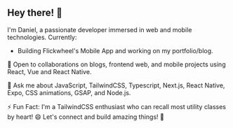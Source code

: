 <!--
**daniel-chibuogwu/daniel-chibuogwu** is a ✨ _special_ ✨ repository because its `README.md` (this file) appears on your GitHub profile.
-->


<!--

- 🔭 I’m currently working on building Flickwheel's Mobile App, My Personal Portfolio and Blog
- 🌱 I’m currently learning NodeJs and Web animations using GSAP
- 👯 I’m looking to collaborate on blogs, frontend web and mobile app projects
- 🤔 I’m looking for help with react and react native bugs for both web and mobile applications
- 💬 Ask me about Javascript, TailwindCSS, Typescript, NextJS, React Native, Expo, css animations, GSAP and  NodeJS.
- ⚡ Fun fact: I Love TailwindCSS so much that I can remember most utility classes without looking at the docs😄
-->

## Hey there! 👋

I'm Daniel, a passionate developer immersed in web and mobile technologies. Currently:

- Building Flickwheel's Mobile App and working on my portfolio/blog.

🤝 Open to collaborations on blogs, frontend web, and mobile projects using React, Vue and React Native.

💬 Ask me about JavaScript, TailwindCSS, Typescript, Next.js, React Native, Expo, CSS animations, GSAP, and Node.js.

⚡ Fun Fact: I'm a TailwindCSS enthusiast who can recall most utility classes by heart! 😄 Let's connect and build amazing things! 🚀
